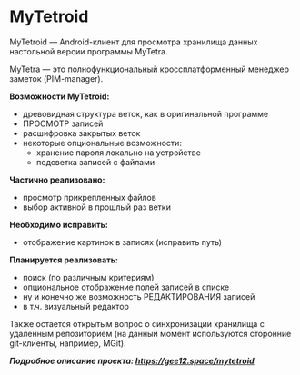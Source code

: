 # MyTetroid

MyTetroid — Android-клиент для просмотра хранилища данных настольной версии программы MyTetra.

MyTetra — это полнофункциональный кроссплатформенный менеджер заметок (PIM-manager).

**Возможности MyTetroid:**
* древовидная структура веток, как в оригинальной программе
* ПРОСМОТР записей
* расшифровка закрытых веток
* некоторые опциональные возможности:
    * хранение пароля локально на устройстве
    * подсветка записей с файлами

**Частично реализовано:**
* просмотр прикрепленных файлов
* выбор активной в прошлый раз ветки

**Необходимо исправить:**
* отображение картинок в записях (исправить путь)

**Планируется реализовать:**
* поиск (по различным критериям)
* опциональное отображение полей записей в списке
* ну и конечно же возможность РЕДАКТИРОВАНИЯ записей
* в т.ч. визуальный редактор

Также остается открытым вопрос о синхронизации хранилища с удаленным репозиторием (на данный момент используются сторонние git-клиенты, например, MGit).

***Подробное описание проекта: https://gee12.space/mytetroid***
